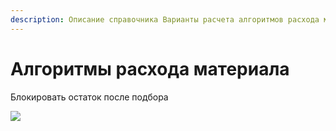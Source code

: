 ```yaml
---
description: Описание справочника Варианты расчета алгоритмов расхода материала
---
```


# Алгоритмы расхода материала

Блокировать остаток после подбора

![](<../../.gitbook/assets/image (615).png>)
